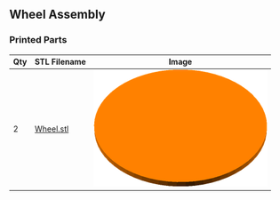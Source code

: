 ## Wheel Assembly

### Printed Parts

 Qty | STL Filename | Image
 --- | --- | ---
  2  | [Wheel.stl](../stl/Wheel.stl) | ![](../images/Wheel_STL.png)

